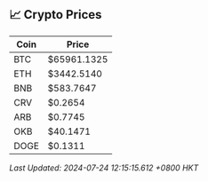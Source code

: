 ## 📈 Crypto Prices

| Coin | Price |
| ---- | ----- |
| BTC | $65961.1325 |
| ETH | $3442.5140 |
| BNB | $583.7647 |
| CRV | $0.2654 |
| ARB | $0.7745 |
| OKB | $40.1471 |
| DOGE | $0.1311 |

_Last Updated: 2024-07-24 12:15:15.612 +0800 HKT_